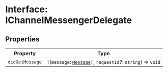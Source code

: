 # Interface: IChannelMessengerDelegate

## Properties

| Property        | Type                                                                                                          |
| --------------- | ------------------------------------------------------------------------------------------------------------- |
| `didGetMessage` | `T`(`message`: [`Message`](../../../Message.types/type-aliases/message/index.md)`T`, `requestId`?: `string`) => `void` |
